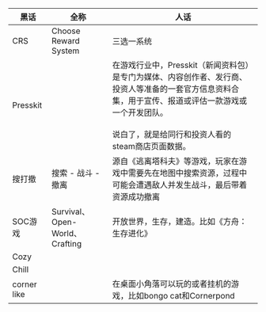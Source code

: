 

| 黑话          | 全称                           | 人话                                                                                                                  |
| ----------- | ---------------------------- | ------------------------------------------------------------------------------------------------------------------- |
| CRS         | Choose Reward System         | 三选一系统                                                                                                               |
| Presskit    |                              | 在游戏行业中，Presskit（新闻资料包） 是专门为媒体、内容创作者、发行商、投资人等准备的一套官方信息资料合集，用于宣传、报道或评估一款游戏或一个开发团队。<br><br>说白了，就是给同行和投资人看的steam商店页面数据。 |
| 搜打撤         | 搜索 - 战斗 - 撤离                 | 源自《逃离塔科夫》等游戏，玩家在游戏中需要先在地图中搜索资源，过程中可能会遭遇敌人并发生战斗，最后带着资源成功撤离                                                           |
| SOC游戏       | Survival、Open-World、Crafting | 开放世界，生存，建造。比如《方舟：生存进化》                                                                                              |
| Cozy        |                              |                                                                                                                     |
| Chill       |                              |                                                                                                                     |
| corner like |                              | 在桌面小角落可以玩的或者挂机的游戏，比如bongo cat和Cornerpond                                                                            |


